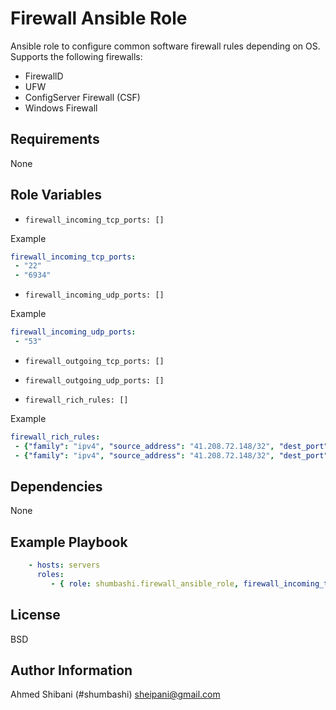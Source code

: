 Firewall Ansible Role
=========

Ansible role to configure common software firewall rules depending on OS. Supports the following firewalls:
- FirewallD
- UFW
- ConfigServer Firewall (CSF)
- Windows Firewall

Requirements
------------

None

Role Variables
--------------

- `firewall_incoming_tcp_ports: []`

Example
```yaml
firewall_incoming_tcp_ports:
 - "22"
 - "6934"
```

- `firewall_incoming_udp_ports: []`

Example
```yaml
firewall_incoming_udp_ports:
 - "53"
```

- `firewall_outgoing_tcp_ports: []`

- `firewall_outgoing_udp_ports: []`

- `firewall_rich_rules: []`

Example
```yaml
firewall_rich_rules:
 - {"family": "ipv4", "source_address": "41.208.72.148/32", "dest_port": "161", "protocol": "udp"}
 - {"family": "ipv4", "source_address": "41.208.72.148/32", "dest_port": "5666", "protocol": "tcp"}
```

Dependencies
------------

None

Example Playbook
----------------

```yaml
    - hosts: servers
      roles:
         - { role: shumbashi.firewall_ansible_role, firewall_incoming_tcp_ports: [22,443] }
```

License
-------

BSD

Author Information
------------------

Ahmed Shibani (#shumbashi)
sheipani@gmail.com
